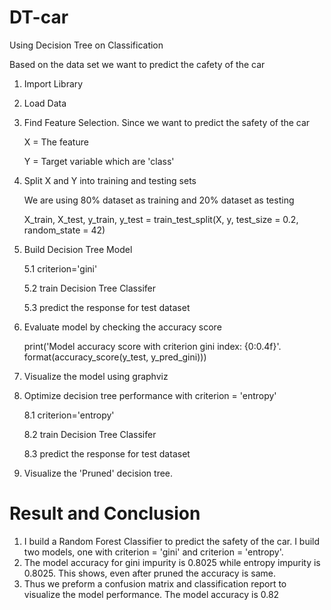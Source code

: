 # DT-car
Using Decision Tree on Classification

Based on the data set we want to predict the cafety of the car
1. Import Library
   
2. Load Data
   
3. Find Feature Selection. Since we want to predict the safety of the car
   
   X = The feature 

   Y = Target variable which are 'class'
   
5. Split X and Y into training and testing sets
   
   We are using 80% dataset as training and 20% dataset as testing
   
   X_train, X_test, y_train, y_test = train_test_split(X, y, test_size = 0.2, random_state = 42)

7. Build Decision Tree Model

   5.1 criterion='gini'
   
   5.2 train Decision Tree Classifer
   
   5.3 predict the response for test dataset

9. Evaluate model by checking the accuracy score

   print('Model accuracy score with criterion gini index: {0:0.4f}'. format(accuracy_score(y_test, y_pred_gini)))

7. Visualize the model using graphviz

8. Optimize decision tree performance with criterion = 'entropy'

   8.1 criterion='entropy'
   
   8.2 train Decision Tree Classifer
   
   8.3 predict the response for test dataset

10. Visualize the 'Pruned' decision tree.

# Result and Conclusion

1. I build a Random Forest Classifier to predict the safety of the car. I build two models, one with criterion = 'gini' and criterion = 'entropy'.
2. The model accuracy for gini impurity is 0.8025 while entropy impurity is 0.8025. This shows, even after pruned the accuracy is same.
3. Thus we preform a confusion matrix and classification report to visualize the model performance. The model accuracy is 0.82
